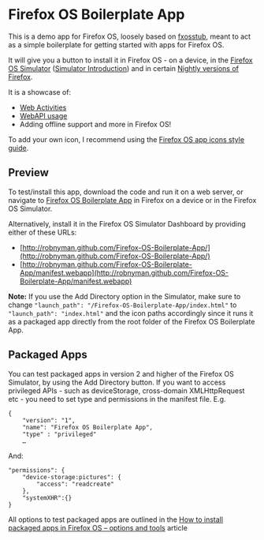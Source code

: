 # Firefox OS Boilerplate App

This is a demo app for Firefox OS, loosely based on [fxosstub](https://github.com/Jaxo/fxosstub), meant to act as a simple boilerplate for getting started with apps for Firefox OS.

It will give you a button to install it in Firefox OS - on a device, in the [Firefox OS Simulator](https://addons.mozilla.org/en-US/firefox/addon/firefox-os-simulator/) ([Simulator Introduction](https://hacks.mozilla.org/2012/12/firefox-os-simulator-1-0-is-here/)) and in certain [Nightly versions of Firefox](http://nightly.mozilla.org/).

It is a showcase of:

* [Web Activities](https://hacks.mozilla.org/2013/01/introducing-web-activities/)
* [WebAPI usage](https://hacks.mozilla.org/2013/02/using-webapis-to-make-the-web-layer-more-capable/)
* Adding offline support and more in Firefox OS!

To add your own icon, I recommend using the [Firefox OS app icons style guide](http://www.mozilla.org/en-US/styleguide/products/firefoxos/icons/).


## Preview

To test/install this app, download the code and run it on a web server, or navigate to [Firefox OS Boilerplate App](http://robnyman.github.com/Firefox-OS-Boilerplate-App/) in Firefox on a device or in the Firefox OS Simulator. 

Alternatively, install it in the Firefox OS Simulator Dashboard by providing either of these URLs:

* [http://robnyman.github.com/Firefox-OS-Boilerplate-App/](http://robnyman.github.com/Firefox-OS-Boilerplate-App/)
* [http://robnyman.github.com/Firefox-OS-Boilerplate-App/manifest.webapp](http://robnyman.github.com/Firefox-OS-Boilerplate-App/manifest.webapp)

**Note:** If you use the Add Directory option in the Simulator, make sure to change `"launch_path": "/Firefox-OS-Boilerplate-App/index.html"` to `"launch_path": "index.html"` and the icon paths accordingly since it runs it as a packaged app directly from the root folder of the Firefox OS Boilerplate App.


## Packaged Apps

You can test packaged apps in version 2 and higher of the Firefox OS Simulator, by using the Add Directory button. If you want to access privileged APIs - such as deviceStorage, cross-domain XMLHttpRequest etc - you need to set type and permissions in the manifest file. E.g.

    {
        "version": "1",
        "name": "Firefox OS Boilerplate App",
        "type" : "privileged"
        …
    
And:
    
    "permissions": {
        "device-storage:pictures": {
            "access": "readcreate"
        },
        "systemXHR":{}
    }


All options to test packaged apps are outlined in the [How to install packaged apps in Firefox OS – options and tools](https://hacks.mozilla.org/2013/03/how-to-install-packaged-apps-in-firefox-os-options-and-tools/) article